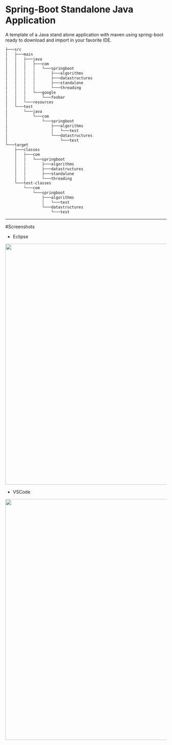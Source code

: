 # Spring-Boot Standalone Java Application

A template of a Java stand alone application with maven using spring-boot ready to download and import in your favorite IDE.

``` bash
├───src
│   ├───main
│   │   ├───java
│   │   │   ├───com
│   │   │   │   └───springboot
│   │   │   │       ├───algorithms
│   │   │   │       ├───datastructures
│   │   │   │       ├───standalone
│   │   │   │       └───threading
│   │   │   └───google
│   │   │       └───foobar
│   │   └───resources
│   └───test
│       └───java
│           └───com
│               └───springboot
│                   ├───algorithms
│                   │   └───test
│                   └───datastructures
│                       └───test
└───target
    ├───classes
    │   ├───com
    │   │   └───springboot
    │   │       ├───algorithms
    │   │       ├───datastructures
    │   │       ├───standalone
    │   │       └───threading
    └───test-classes
        └───com
            └───springboot
                ├───algorithms
                │   └───test
                └───datastructures
                    └───test
```

<hr class="dashed"/>

#Screenshots

* Eclipse
<p align="center">
    <img src="https://githubprojectsfiles.s3.us-west-1.amazonaws.com/java_springboot_eclipse.png"
         style="objectt-fit:scale-down;
                width:900px;
                height:750px">
</p>

* VSCode

<p align="center">
    <img src="https://githubprojectsfiles.s3.us-west-1.amazonaws.com/java_springboot_vscode.png"
         style="objectt-fit:scale-down;
                width:900px;
                height:750px">
</p>
